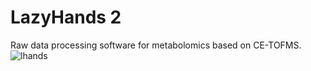 # LazyHands 2
Raw data processing software for metabolomics based on CE-TOFMS.
![lhands](https://user-images.githubusercontent.com/5289906/140680379-c9395354-bd4a-410f-b983-143abb4b2beb.jpg)
